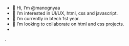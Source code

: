 - 👋 Hi, I’m @manognyaa
- 👀 I’m interested in UI/UX, html, css and javascript.
- 🌱 I’m currently in btech 1st year.
- 💞️ I’m looking to collaborate on html and css projects.
-
.

<!---
manognyaa/manognyaa is a ✨ special ✨ repository because its `README.md` (this file) appears on your GitHub profile.
You can click the Preview link to take a look at your changes.
--->
